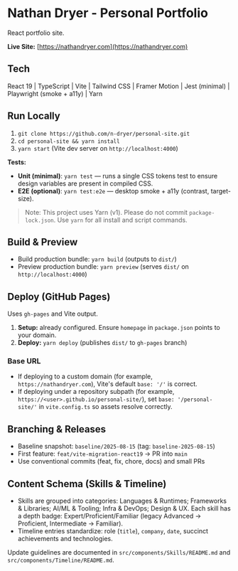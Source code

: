 # Nathan Dryer - Personal Portfolio

React portfolio site.

**Live Site:** [https://nathandryer.com](https://nathandryer.com)

## Tech

React 19 | TypeScript | Vite | Tailwind CSS | Framer Motion | Jest (minimal) | Playwright (smoke + a11y) | Yarn

## Run Locally

1. `git clone https://github.com/n-dryer/personal-site.git`
2. `cd personal-site && yarn install`
3. `yarn start` (Vite dev server on `http://localhost:4000`)

**Tests:**
- **Unit (minimal)**: `yarn test` — runs a single CSS tokens test to ensure design variables are present in compiled CSS.
- **E2E (optional)**: `yarn test:e2e` — desktop smoke + a11y (contrast, target-size).

> Note: This project uses Yarn (v1). Please do not commit `package-lock.json`. Use `yarn` for all install and script commands.

## Build & Preview

- Build production bundle: `yarn build` (outputs to `dist/`)
- Preview production bundle: `yarn preview` (serves `dist/` on `http://localhost:4000`)

## Deploy (GitHub Pages)

Uses `gh-pages` and Vite output.

1. **Setup:** already configured. Ensure `homepage` in `package.json` points to your domain.
2. **Deploy:** `yarn deploy` (publishes `dist/` to `gh-pages` branch)

### Base URL

- If deploying to a custom domain (for example, `https://nathandryer.com`), Vite's default `base: '/'` is correct.
- If deploying under a repository subpath (for example, `https://<user>.github.io/personal-site/`), set `base: '/personal-site/'` in `vite.config.ts` so assets resolve correctly.

## Branching & Releases

- Baseline snapshot: `baseline/2025-08-15` (tag: `baseline-2025-08-15`)
- First feature: `feat/vite-migration-react19` → PR into `main`
- Use conventional commits (feat, fix, chore, docs) and small PRs

## Content Schema (Skills & Timeline)

- Skills are grouped into categories: Languages & Runtimes; Frameworks & Libraries; AI/ML & Tooling; Infra & DevOps; Design & UX. Each skill has a depth badge: Expert/Proficient/Familiar (legacy Advanced -> Proficient, Intermediate -> Familiar).
- Timeline entries standardize: role (`title`), `company`, `date`, succinct achievements and technologies.

Update guidelines are documented in `src/components/Skills/README.md` and `src/components/Timeline/README.md`.
